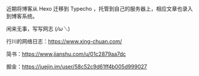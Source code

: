 
近期将博客从 Hexo 迁移到 Typecho ，托管到自己的服务器上，相应文章也录入到博客系统。

闲来无事，写写网志 (*/ω＼*)

行川的网络日志：https://www.xing-chuan.com/

简书：https://www.jianshu.com/u/01c2879aa7dc

掘金：https://juejin.im/user/58c52c9d61ff4b005d999027